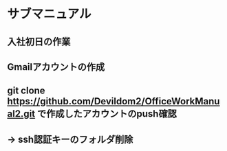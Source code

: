 # サブマニュアル
## 入社初日の作業
## Gmailアカウントの作成

## git clone https://github.com/Devildom2/OfficeWorkManual2.git で作成したアカウントのpush確認
## → ssh認証キーのフォルダ削除